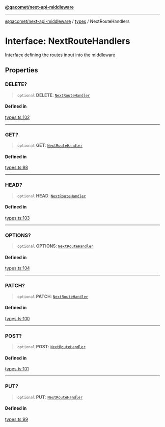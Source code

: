 [**@qacomet/next-api-middleware**](../../README.md)

***

[@qacomet/next-api-middleware](../../modules.md) / [types](../README.md) / NextRouteHandlers

# Interface: NextRouteHandlers

Interface defining the routes input into the middleware

## Properties

### DELETE?

> `optional` **DELETE**: [`NextRouteHandler`](../type-aliases/NextRouteHandler.md)

#### Defined in

[types.ts:102](https://github.com/QAComet/next-api-middleware/blob/18b41491bdcc5fd6e62b3d4a669b5da625b229b4/src/types.ts#L102)

***

### GET?

> `optional` **GET**: [`NextRouteHandler`](../type-aliases/NextRouteHandler.md)

#### Defined in

[types.ts:98](https://github.com/QAComet/next-api-middleware/blob/18b41491bdcc5fd6e62b3d4a669b5da625b229b4/src/types.ts#L98)

***

### HEAD?

> `optional` **HEAD**: [`NextRouteHandler`](../type-aliases/NextRouteHandler.md)

#### Defined in

[types.ts:103](https://github.com/QAComet/next-api-middleware/blob/18b41491bdcc5fd6e62b3d4a669b5da625b229b4/src/types.ts#L103)

***

### OPTIONS?

> `optional` **OPTIONS**: [`NextRouteHandler`](../type-aliases/NextRouteHandler.md)

#### Defined in

[types.ts:104](https://github.com/QAComet/next-api-middleware/blob/18b41491bdcc5fd6e62b3d4a669b5da625b229b4/src/types.ts#L104)

***

### PATCH?

> `optional` **PATCH**: [`NextRouteHandler`](../type-aliases/NextRouteHandler.md)

#### Defined in

[types.ts:100](https://github.com/QAComet/next-api-middleware/blob/18b41491bdcc5fd6e62b3d4a669b5da625b229b4/src/types.ts#L100)

***

### POST?

> `optional` **POST**: [`NextRouteHandler`](../type-aliases/NextRouteHandler.md)

#### Defined in

[types.ts:101](https://github.com/QAComet/next-api-middleware/blob/18b41491bdcc5fd6e62b3d4a669b5da625b229b4/src/types.ts#L101)

***

### PUT?

> `optional` **PUT**: [`NextRouteHandler`](../type-aliases/NextRouteHandler.md)

#### Defined in

[types.ts:99](https://github.com/QAComet/next-api-middleware/blob/18b41491bdcc5fd6e62b3d4a669b5da625b229b4/src/types.ts#L99)
